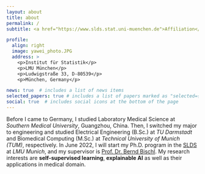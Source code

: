 ```yaml
---
layout: about
title: about
permalink: /
subtitle: <a href="https://www.slds.stat.uni-muenchen.de">Affiliation</a>. <a href="mailto:yawei.li.muc@gmail.com">Email</a>.

profile:
  align: right
  image: yawei_photo.JPG
  address: >
    <p>Institut für Statistik</p>
    <p>LMU München</p>
    <p>Ludwigstraße 33, D-80539</p>
    <p>München, Germany</p>

news: true  # includes a list of news items
selected_papers: true # includes a list of papers marked as "selected={true}"
social: true  # includes social icons at the bottom of the page
---
```


Before I came to Germany, I studied Laboratory Medical Science at *Southern Medical University*, Guangzhou, China. 
Then, I switched my major to engineering and studied Electrical Engineering (B.Sc.) at *TU Darmstadt* and 
Biomedical Computing (M.Sc.) at *Technical University of Munich (TUM)*, respectively. 
In June 2022, I will start my Ph.D. program in the [SLDS](https://www.slds.stat.uni-muenchen.de) at *LMU Munich*, 
and my supervisor is [Prof. Dr. Bernd Bischl](https://www.slds.stat.uni-muenchen.de/people/bischl/).
My research interests are **self-supervised learning**, **explainable AI** as well as their applications in 
medical domain. 